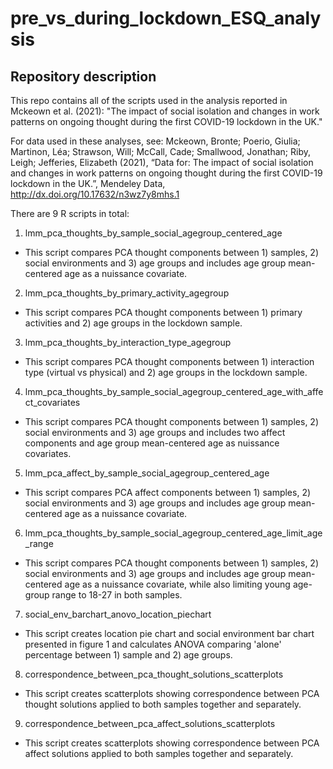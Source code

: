 # pre_vs_during_lockdown_ESQ_analysis
## Repository description
This repo contains all of the scripts used in the analysis reported in Mckeown et al. (2021): "The impact of social isolation and changes in work patterns on ongoing thought during the first COVID-19 lockdown in the UK."

For data used in these analyses, see: Mckeown, Bronte; Poerio, Giulia; Martinon, Léa; Strawson, Will; McCall, Cade; Smallwood, Jonathan; Riby, Leigh; Jefferies, Elizabeth (2021), “Data for: The impact of social isolation and changes in work patterns on ongoing thought during the first COVID-19 lockdown in the UK.”, Mendeley Data, http://dx.doi.org/10.17632/n3wz7y8mhs.1

There are 9 R scripts in total:
1. lmm_pca_thoughts_by_sample_social_agegroup_centered_age
- This script compares PCA thought components between 1) samples, 2) social environments and 3) age groups and includes age group mean-centered age as a nuissance covariate.
2. lmm_pca_thoughts_by_primary_activity_agegroup
- This script compares PCA thought components between 1) primary activities and 2) age groups in the lockdown sample.
3. lmm_pca_thoughts_by_interaction_type_agegroup
- This script compares PCA thought components between 1) interaction type (virtual vs physical) and 2) age groups in the lockdown sample. 
4. lmm_pca_thoughts_by_sample_social_agegroup_centered_age_with_affect_covariates
- This script compares PCA thought components between 1) samples, 2) social environments and 3) age groups and includes two affect components and age group mean-centered age as nuissance covariates.
5. lmm_pca_affect_by_sample_social_agegroup_centered_age
- This script compares PCA affect components between 1) samples, 2) social environments and 3) age groups and includes age group mean-centered age as a nuissance covariate.
6. lmm_pca_thoughts_by_sample_social_agegroup_centered_age_limit_age_range
- This script compares PCA thought components between 1) samples, 2) social environments and 3) age groups and includes age group mean-centered age as a nuissance covariate, while also limiting young age-group range to 18-27 in both samples. 
7. social_env_barchart_anovo_location_piechart
- This script creates location pie chart and social environment bar chart presented in figure 1 and calculates ANOVA comparing 'alone' percentage between 1) sample and 2) age groups.
8. correspondence_between_pca_thought_solutions_scatterplots
- This script creates scatterplots showing correspondence between PCA thought solutions applied to both samples together and separately. 
9. correspondence_between_pca_affect_solutions_scatterplots
- This script creates scatterplots showing correspondence between PCA affect solutions applied to both samples together and separately. 
